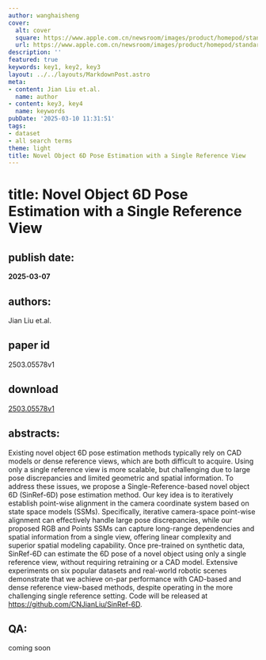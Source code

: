 ```yaml
---
author: wanghaisheng
cover:
  alt: cover
  square: https://www.apple.com.cn/newsroom/images/product/homepod/standard/Apple-HomePod-hero-230118_big.jpg.large_2x.jpg
  url: https://www.apple.com.cn/newsroom/images/product/homepod/standard/Apple-HomePod-hero-230118_big.jpg.large_2x.jpg
description: ''
featured: true
keywords: key1, key2, key3
layout: ../../layouts/MarkdownPost.astro
meta:
- content: Jian Liu et.al.
  name: author
- content: key3, key4
  name: keywords
pubDate: '2025-03-10 11:31:51'
tags:
- dataset
- all search terms
theme: light
title: Novel Object 6D Pose Estimation with a Single Reference View
---
```


# title: Novel Object 6D Pose Estimation with a Single Reference View 
## publish date: 
**2025-03-07** 
## authors: 
  Jian Liu et.al. 
## paper id
2503.05578v1
## download
[2503.05578v1](http://arxiv.org/abs/2503.05578v1)
## abstracts:
Existing novel object 6D pose estimation methods typically rely on CAD models or dense reference views, which are both difficult to acquire. Using only a single reference view is more scalable, but challenging due to large pose discrepancies and limited geometric and spatial information. To address these issues, we propose a Single-Reference-based novel object 6D (SinRef-6D) pose estimation method. Our key idea is to iteratively establish point-wise alignment in the camera coordinate system based on state space models (SSMs). Specifically, iterative camera-space point-wise alignment can effectively handle large pose discrepancies, while our proposed RGB and Points SSMs can capture long-range dependencies and spatial information from a single view, offering linear complexity and superior spatial modeling capability. Once pre-trained on synthetic data, SinRef-6D can estimate the 6D pose of a novel object using only a single reference view, without requiring retraining or a CAD model. Extensive experiments on six popular datasets and real-world robotic scenes demonstrate that we achieve on-par performance with CAD-based and dense reference view-based methods, despite operating in the more challenging single reference setting. Code will be released at https://github.com/CNJianLiu/SinRef-6D.
## QA:
coming soon

